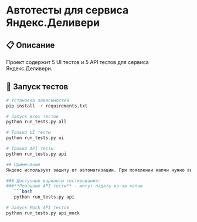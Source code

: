 # Автотесты для сервиса Яндекс.Деливери

## 📋 Описание
Проект содержит 5 UI тестов и 5 API тестов для сервиса Яндекс.Деливери.

## 🚀 Запуск тестов
```bash
# Установка зависимостей
pip install -r requirements.txt

# Запуск всех тестов
python run_tests.py all

# Только UI тесты
python run_tests.py ui

# Только API тесты
python run_tests.py api

## Примечание
Яндекс использует защиту от автоматизации. При появлении капчи нужно ввести ее вручную в браузере.

### Доступные варианты тестирования:
###**Реальные API тесты** - могут падать из-за капчи
   ```bash
   python run_tests.py api

# Запуск Mock API тестов
python run_tests.py api_mock